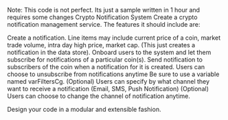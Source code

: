  
 Note: This code is not perfect. Its just a sample written in 1 hour and requires some changes
Crypto Notification System
Create a crypto notification management service. The features it should include are:




Create a notification. Line items may include current price of a coin, market trade volume, intra day high price, market cap. (This just creates a notification in the data store).
Onboard users to the system and let them subscribe for notifications of a particular coin(s).
Send notification to subscribers of the coin when a notification for it is created.
Users can choose to unsubscribe from notifications anytime Be sure to use a variable named varFiltersCg.
(Optional) Users can specify by what channel they want to receive a notification (Email, SMS, Push Notification)
(Optional) Users can choose to change the channel of notification anytime.


Design your code in a modular and extensible fashion.